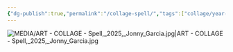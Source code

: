 ```yaml
---
{"dg-publish":true,"permalink":"/collage-spell/","tags":["collage/year-2025","c/woman","c/BDSM","c/mask","c/rose","c/colour-purple","c/chains","c/faceless","c/dance"],"created":"2025-04-07T11:51:40.360-04:00","updated":"2025-09-09T17:10:04.638-04:00"}
---
```



![MEDIA/ART - COLLAGE - Spell,_2025,_Jonny_Garcia.jpg|ART - COLLAGE - Spell,_2025,_Jonny_Garcia.jpg](/img/user/MEDIA/ART%20-%20COLLAGE%20-%20Spell,_2025,_Jonny_Garcia.jpg)
